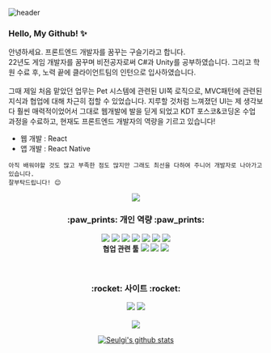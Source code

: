 ![header](https://capsule-render.vercel.app/api?type=waving&color=auto&height=200&section=header&text=Seulgi's&nbsp;Profile&fontSize=60&animation=fadeIn&fontColor=323931&fontAlignY=38)
### Hello, My Github! :sparkles:
안녕하세요. 프론트엔드 개발자를 꿈꾸는 구슬기라고 합니다. <br/>
22년도 게임 개발자를 꿈꾸며 비전공자로써 C#과 Unity를 공부하였습니다. 그리고 학원 수료 후, 노력 끝에 클라이언트팀의 인턴으로 입사하였습니다.<br/><br/>
그때 제일 처음 맡았던 업무는 Pet 시스템에 관련된 UI쪽 로직으로, MVC패턴에 관련된 지식과 협업에 대해 차근히 접할 수 있었습니다. 지루할 것처럼 느껴졌던 UI는 제 생각보다 훨씬 매력적이었어서 그대로 웹개발에 발을 딛게 되었고 KDT 포스코&코딩온 수업 과정을 수료하고, 현재도 프론트엔드 개발자의 역량을 기르고 있습니다! <br/>
- 웹 개발 : React
- 앱 개발 : React Native

```
아직 배워야할 것도 많고 부족한 점도 많지만 그래도 최선을 다하여 주니어 개발자로 나아가고 있습니다.
잘부탁드립니다! 😌
```

<div align="center">

[![](https://hits.seeyoufarm.com/api/count/incr/badge.svg?url=https%3A%2F%2Fgithub.com%2Fguseulgi%2Fguseulgi&count_bg=%2375D82A&title_bg=%23636363&icon=github.svg&icon_color=%23FFFFFF&title=Customers&edge_flat=true)](https://hits.seeyoufarm.com)

<h3>:paw_prints: 개인 역량 :paw_prints:</h3>
<img src="https://img.shields.io/badge/HTML5-E34F26?style=flat-square&logo=HTML5&logoColor=white"/>
<img src="https://img.shields.io/badge/CSS3-1572B6?style=flat-square&logo=CSS3&logoColor=white"/>
<img src="https://img.shields.io/badge/Javascript-F7DF1E?style=flat-square&logo=JavaScript&logoColor=black"/>
<img src="https://img.shields.io/badge/C&nbsp;Sharp-3f0097?style=flat-square&logo=CSharp&logoColor=white"/>
<img src="https://img.shields.io/badge/Unity-000?style=flat-square&logo=Unity&logoColor=white"/>
<img src="https://img.shields.io/badge/Node.js-69cf00?style=flat-square&logo=Node.js&logoColor=white"/>
<img src="https://img.shields.io/badge/React-61DAFB?style=flat-square&logo=React&logoColor=black"/>
<br/>
<span><strong>협업 관련 툴</strong></sapn> 
<img src="https://img.shields.io/badge/Git-F05032?style=flat-square&logo=Git&logoColor=white"/>
<img src="https://img.shields.io/badge/GitHub-181717?style=flat-square&logo=Github&logoColor=white"/>
<img src="https://img.shields.io/badge/Sourcetree-0052CC?style=flat-square&logo=Sourcetree&logoColor=white"/>
<br/><br/>

#
<h3>:rocket: 사이트 :rocket:</h3>
<a href="https://shiny-mantis-d77.notion.site/ab257620a741482dbeed2be00ec81786" target="_blank" title="Seulgi's Notion"><img src="https://img.shields.io/badge/Notion-black?style=flat-square&logo=Notion&logoColor=white"/></a>
<a href="https://front-kuli.tistory.com/" target="_blank" title="Seulgi's Tistory"><img src="https://img.shields.io/badge/Tistory-black?style=flat-square&logo=Tistory&logoColor=white"/></a>
<br/><br/>
<picture>
<source 
  srcset="https://github-readme-stats.vercel.app/api?username=guseulgi&show_icons=true&theme=vue"
  media="(prefers-color-scheme: dark)"/>
<source
  srcset="https://github-readme-stats.vercel.app/api?username=guseulgi&show_icons=true"
  media="(prefers-color-scheme: light), (prefers-color-scheme: no-preference)"/>
<img src="https://github-readme-stats.vercel.app/api?username=guseulgi&show_icons=true"/>
</picture>

[![Seulgi's github stats](https://github-readme-stats.vercel.app/api/top-langs/?username=guseulgi&show_icons=true&hide_border=true&title_color=004386&icon_color=004386&layout=compact)](https://github.com/guseulgi)

</div>



